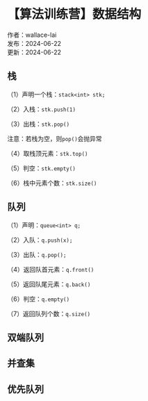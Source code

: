 # 【算法训练营】数据结构

作者：wallace-lai </br>
发布：2024-06-22 </br>
更新：2024-06-22 <br>

## 栈

（1）声明一个栈：`stack<int> stk;`

（2）入栈：`stk.push(1)`

（3）出栈：`stk.pop()`

注意：若栈为空，则`pop()`会抛异常

（4）取栈顶元素：`stk.top()`

（5）判空：`stk.empty()`

（6）栈中元素个数：`stk.size()`

## 队列

（1）声明：`queue<int> q;`

（2）入队：`q.push(x);`

（3）出队：`q.pop();`

（4）返回队首元素：`q.front()`

（5）返回队尾元素：`q.back()`

（6）判空：`q.empty()`

（7）返回队列个数：`q.size()`

## 双端队列


## 并查集

## 优先队列
